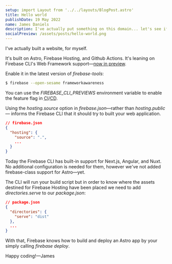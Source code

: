 ```yaml
---
setup: import Layout from '../../layouts/BlogPost.astro'
title: Hello world
publishDate: 19 May 2022
name: James Daniels
description: I've actually put something on this domain... let's see if I can keep it up
socialPreview: /assets/posts/hello-world.png
---
```


I've actually built a website, for myself.


It's built on Astro, Firebase Hosting, and Github Actions. It's leaning on Firebase CLI's Web Framework support&mdash;[now in preview](https://github.com/FirebaseExtended/firebase-framework-tools).

Enable it in the latest version of _firebase-tools_:

```bash
$ firebase --open-sesame frameworkawareness
```

<p style="color: var(--theme-text-lighter)">You can use the <em>FIREBASE_CLI_PREVIEWS</em> environment variable to enable the feature flag in <abbr title="Continuous Integration">CI</abbr>/<abbr title="Continuous Deployment">CD</abbr>.</p>

Using the _hosting.source_ option in _firebase.json_&mdash;rather than _hosting.public_&mdash; informs the Firebase CLI that it should try to built your web application.

```json
// firebase.json
{
  "hosting": {
    "source": ".",
    ...
  }
}
```

Today the Firebase CLI has built-in support for Next.js, Angular, and Nuxt. No additional configuration is needed for them, however we've not added firebase-class support for Astro&mdash;yet.

The CLI will run your build script but in order to know where the assets destined for Firebase Hosting have been placed we need to add  _directories.serve_ to our _package.json_:

```json
// package.json
{
  "directories": {
    "serve": "dist"
  },
  ...
}
```

With that, Firebase knows how to build and deploy an Astro app by your simply calling _firebase deploy_.

Happy coding!&mdash;James